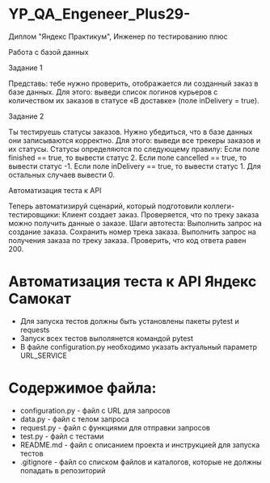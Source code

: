 # YP_QA_Engeneer_Plus29-
Диплом "Яндекс Практикум", Инженер по тестированию плюс

Работа с базой данных

Задание 1

Представь: тебе нужно проверить, отображается ли созданный заказ в базе данных.
Для этого: выведи список логинов курьеров с количеством их заказов в статусе «В доставке» (поле inDelivery = true).

Задание 2

Ты тестируешь статусы заказов. Нужно убедиться, что в базе данных они записываются корректно.
Для этого: выведи все трекеры заказов и их статусы.
Статусы определяются по следующему правилу:
Если поле finished == true, то вывести статус 2.
Если поле canсelled == true, то вывести статус -1.
Если поле inDelivery == true, то вывести статус 1.
Для остальных случаев вывести 0.

Автоматизация теста к API

Теперь автоматизируй сценарий, который подготовили коллеги-тестировщики:
Клиент создает заказ.
Проверяется, что по треку заказа можно получить данные о заказе.
Шаги автотеста:
Выполнить запрос на создание заказа.
Сохранить номер трека заказа.
Выполнить запрос на получения заказа по треку заказа.
Проверить, что код ответа равен 200.

# Автоматизация теста к API Яндекс Самокат
- Для запуска тестов должны быть установлены пакеты pytest и requests
- Запуск всех тестов выполянется командой pytest
- В файле configuration.py необходимо указать актуальный параметр URL_SERVICE

# Содержимое файла:
- configuration.py - файл с URL для запросов
- data.py - файл с телом запроса
- request.py - файл с функциями для отправки запросов
- test.py - файл с тестами
- README.md - файл с описанием проекта и инструкцией для запуска тестов
- .gitignore - файл со списком файлов и каталогов, которые не должны попадать в репозиторий

